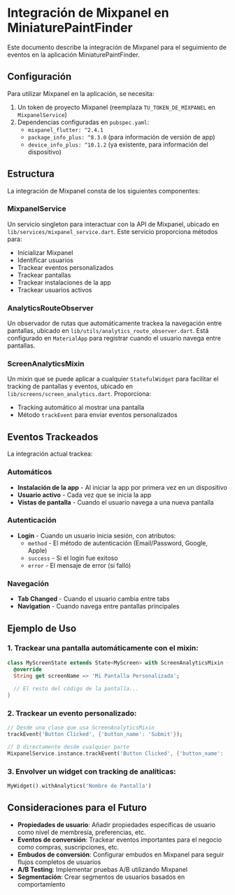 # Integración de Mixpanel en MiniaturePaintFinder

Este documento describe la integración de Mixpanel para el seguimiento de eventos en la aplicación MiniaturePaintFinder.

## Configuración

Para utilizar Mixpanel en la aplicación, se necesita:

1. Un token de proyecto Mixpanel (reemplaza `TU_TOKEN_DE_MIXPANEL` en `MixpanelService`)
2. Dependencias configuradas en `pubspec.yaml`:
   - `mixpanel_flutter: ^2.4.1`
   - `package_info_plus: ^8.3.0` (para información de versión de app)
   - `device_info_plus: ^10.1.2` (ya existente, para información del dispositivo)

## Estructura

La integración de Mixpanel consta de los siguientes componentes:

### MixpanelService

Un servicio singleton para interactuar con la API de Mixpanel, ubicado en `lib/services/mixpanel_service.dart`. Este servicio proporciona métodos para:

- Inicializar Mixpanel
- Identificar usuarios
- Trackear eventos personalizados
- Trackear pantallas
- Trackear instalaciones de la app
- Trackear usuarios activos

### AnalyticsRouteObserver

Un observador de rutas que automáticamente trackea la navegación entre pantallas, ubicado en `lib/utils/analytics_route_observer.dart`. Está configurado en `MaterialApp` para registrar cuando el usuario navega entre pantallas.

### ScreenAnalyticsMixin

Un mixin que se puede aplicar a cualquier `StatefulWidget` para facilitar el tracking de pantallas y eventos, ubicado en `lib/screens/screen_analytics.dart`. Proporciona:

- Tracking automático al mostrar una pantalla
- Método `trackEvent` para enviar eventos personalizados

## Eventos Trackeados

La integración actual trackea:

### Automáticos
- **Instalación de la app** - Al iniciar la app por primera vez en un dispositivo
- **Usuario activo** - Cada vez que se inicia la app
- **Vistas de pantalla** - Cuando el usuario navega a una nueva pantalla

### Autenticación
- **Login** - Cuando un usuario inicia sesión, con atributos:
  - `method` - El método de autenticación (Email/Password, Google, Apple)
  - `success` - Si el login fue exitoso
  - `error` - El mensaje de error (si falló)

### Navegación
- **Tab Changed** - Cuando el usuario cambia entre tabs
- **Navigation** - Cuando navega entre pantallas principales

## Ejemplo de Uso

### 1. Trackear una pantalla automáticamente con el mixin:

```dart
class MyScreenState extends State<MyScreen> with ScreenAnalyticsMixin {
  @override
  String get screenName => 'Mi Pantalla Personalizada';
  
  // El resto del código de la pantalla...
}
```

### 2. Trackear un evento personalizado:

```dart
// Desde una clase que usa ScreenAnalyticsMixin
trackEvent('Button Clicked', {'button_name': 'Submit'});

// O directamente desde cualquier parte
MixpanelService.instance.trackEvent('Button Clicked', {'button_name': 'Submit'});
```

### 3. Envolver un widget con tracking de analíticas:

```dart
MyWidget().withAnalytics('Nombre de Pantalla')
```

## Consideraciones para el Futuro

- **Propiedades de usuario**: Añadir propiedades específicas de usuario como nivel de membresía, preferencias, etc.
- **Eventos de conversión**: Trackear eventos importantes para el negocio como compras, suscripciones, etc.
- **Embudos de conversión**: Configurar embudos en Mixpanel para seguir flujos completos de usuarios
- **A/B Testing**: Implementar pruebas A/B utilizando Mixpanel
- **Segmentación**: Crear segmentos de usuarios basados en comportamiento